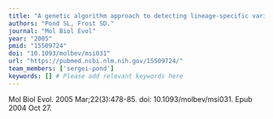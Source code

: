 ```yaml
---
title: "A genetic algorithm approach to detecting lineage-specific variation in selection pressure"
authors: "Pond SL, Frost SD."
journal: "Mol Biol Evol"
year: "2005"
pmid: "15509724"
doi: "10.1093/molbev/msi031"
url: "https://pubmed.ncbi.nlm.nih.gov/15509724/"
team_members: ['sergei-pond']
keywords: [] # Please add relevant keywords here
---
```

Mol Biol Evol. 2005 Mar;22(3):478-85. doi: 10.1093/molbev/msi031. Epub 2004 Oct 27.